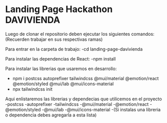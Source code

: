 # Landing Page Hackathon DAVIVIENDA

Luego de clonar el repositorio deben ejecutar los siguientes comandos:
(Recuerden trabajar en sus respectivas ramas)

Para entrar en la carpeta de trabajo:
-cd landing-page-davivienda

Para instalar las dependencias de React:
-npm install

Para instalar las librerias que usaremos en desarrollo:
- npm i postcss autoprefixer tailwindcss @mui/material @emotion/react @emotion/styled @mui/lab @mui/icons-material
- npx tailwindcss init

Aqui enlistaremos las librerias y dependecias que utilicemos en el proyecto
-postcss
-autoprefixer
-tailwindcss
-@mui/material
-@emotion/react
-@emotion/styled
-@mui/lab
-@mui/icons-material
-(Si instalas una libreria o dependencia debes agregarla a esta lista)